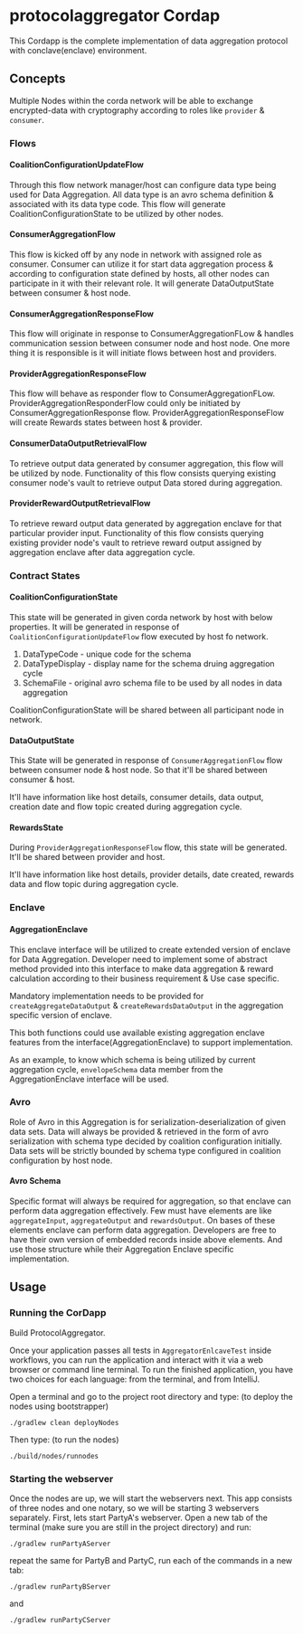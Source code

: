 # protocolaggregator Cordap

This Cordapp is the complete implementation of data aggregation protocol with conclave(enclave) environment.

## Concepts

Multiple Nodes within the corda network will be able to exchange encrypted-data with cryptography according to roles like `provider` & `consumer`.


### Flows

#### CoalitionConfigurationUpdateFlow
Through this flow network manager/host can configure data type being used for Data Aggregation. All data type is an avro schema definition & associated with its data type code.
This flow will generate CoalitionConfigurationState to be utilized by other nodes.

#### ConsumerAggregationFlow
This flow is kicked off by any node in network with assigned role as consumer. Consumer can utilize it for start data aggregation process
& according to configuration state defined by hosts, all other nodes can participate in it with their relevant role.
It will generate DataOutputState between consumer & host node.

#### ConsumerAggregationResponseFlow
This flow will originate in response to ConsumerAggregationFLow & handles communication session between consumer node and host node.
One more thing it is responsible is it will initiate flows between host and providers.

#### ProviderAggregationResponseFlow
This flow will behave as responder flow to ConsumerAggregationFLow. ProviderAggregationResponderFlow could only be initiated by ConsumerAggregationResponse flow.
ProviderAggregationResponseFlow will create Rewards states between host & provider.

#### ConsumerDataOutputRetrievalFlow
To retrieve output data generated by consumer aggregation, this flow will be utilized by node. Functionality of this flow consists querying existing consumer node's vault
to retrieve output Data stored during aggregation.

#### ProviderRewardOutputRetrievalFlow
To retrieve reward output data generated by aggregation enclave for that particular provider input.  Functionality of this flow consists querying existing provider node's vault
to retrieve reward output assigned by aggregation enclave after data aggregation cycle.

### Contract States

#### CoalitionConfigurationState

This state will be generated in given corda network by host with below properties. It will be generated in response of `CoalitionConfigurationUpdateFlow` flow executed by host fo network.
1) DataTypeCode - unique code for the schema
2) DataTypeDisplay - display name for the schema druing aggregation cycle
3) SchemaFile - original avro schema file to be used by all nodes in data aggregation

CoalitionConfigurationState will be shared between all participant node in network.

#### DataOutputState

This State will be generated in response of `ConsumerAggregationFlow` flow between consumer node & host node. So that it'll be shared between consumer & host.

It'll have information like host details, consumer details, data output, creation date and flow topic created during aggregation cycle.

#### RewardsState

During `ProviderAggregationResponseFlow` flow, this state will be generated. It'll be shared between provider and host.

It'll have information like host details, provider details, date created, rewards data and flow topic during aggregation cycle.

### Enclave

#### AggregationEnclave
This enclave interface will be utilized to create extended version of enclave for Data Aggregation. Developer need to implement some of abstract method provided
into this interface to make data aggregation & reward calculation according to their business requirement & Use case specific.

Mandatory implementation needs to be provided for `createAggregateDataOutput` & `createRewardsDataOutput` in the aggregation specific version of enclave.

This both functions could use available existing aggregation enclave features from the interface(AggregationEnclave) to support implementation.

As an example, to know which schema is being utilized by current aggregation cycle, `envelopeSchema` data member from the AggregationEnclave interface will be used.

### Avro

Role of Avro in this Aggregation is for serialization-deserialization of given data sets. Data will always be provided & retrieved in the form of avro serialization with schema type
decided by coalition configuration initially. Data sets will be strictly bounded by schema type configured in coalition configuration by host node.

#### Avro Schema

Specific format will always be required for aggregation, so that enclave can perform data aggregation effectively.
Few must have elements are like `aggregateInput`, `aggregateOutput` and `rewardsOutput`. On bases of these elements enclave can perform data aggregation.
Developers are free to have their own version of embedded records inside above elements. And use those structure while their Aggregation Enclave specific implementation.

## Usage

### Running the CorDapp

Build ProtocolAggregator.

Once your application passes all tests in `AggregatorEnlcaveTest` inside workflows, you can run the application and
interact with it via a web browser or command line terminal. To run the finished application, you have two choices for each language: from the terminal, and from IntelliJ.

Open a terminal and go to the project root directory and type: (to deploy the nodes using bootstrapper)
```
./gradlew clean deployNodes
```
Then type: (to run the nodes)
```
./build/nodes/runnodes
```

### Starting the webserver
Once the nodes are up, we will start the webservers next. This app consists of three nodes and one notary, so we will be starting 3 webservers separately. First, lets start PartyA's webserver. Open a new tab of the terminal (make sure you are still in the project directory) and run:
```
./gradlew runPartyAServer
```
repeat the same for PartyB and PartyC, run each of the commands in a new tab:
```
./gradlew runPartyBServer
```
and
```
./gradlew runPartyCServer
```
